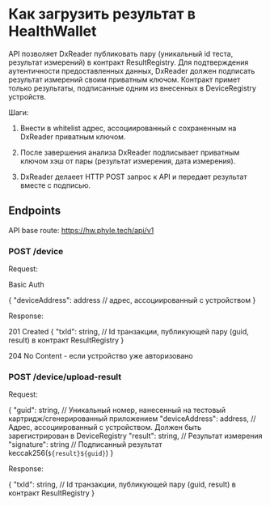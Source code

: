 # Как загрузить результат в HealthWallet

API позволяет DxReader публиковать пару (уникальный id теста, результат измерений) в контракт ResultRegistry. Для подтверждения аутентичности предоставленных данных, DxReader должен подписать результат измерений своим приватным ключом. Контракт примет только результаты, подписанные одним из внесенных в DeviceRegistry устройств.

Шаги:

1. Внести в whitelist адрес, ассоциированный с сохраненным на DxReader приватным ключом.

2. После завершения анализа DxReader подписывает приватным ключом хэш от пары (результат измерения, дата измерения).

3. DxReader делаеет HTTP POST запрос к API и передает результат вместе с подписью.

## Endpoints

API base route: https://hw.phyle.tech/api/v1

### POST /device

Request:

Basic Auth

{
  "deviceAddress": address // адрес, ассоциированный с устройством
}

Response:

201 Created {
  "txId": string, // Id транзакции, публикующей пару (guid, result) в контракт ResultRegistry
}

204 No Content - если устройство уже авторизовано

### POST /device/upload-result

Request:

{
  "guid": string, // Уникальный номер, нанесенный на тестовый картридж/сгенерированный приложением
  "deviceAddress": address, // Адрес, ассоциированный с устройством. Должен быть зарегистрирован в DeviceRegistry
  "result": string, // Результат измерения
  "signature": string // Подписанный результат keccak256(`${result}${guid}`) 
}

Response:

{
  "txId": string, // Id транзакции, публикующей пару (guid, result) в контракт ResultRegistry
}

